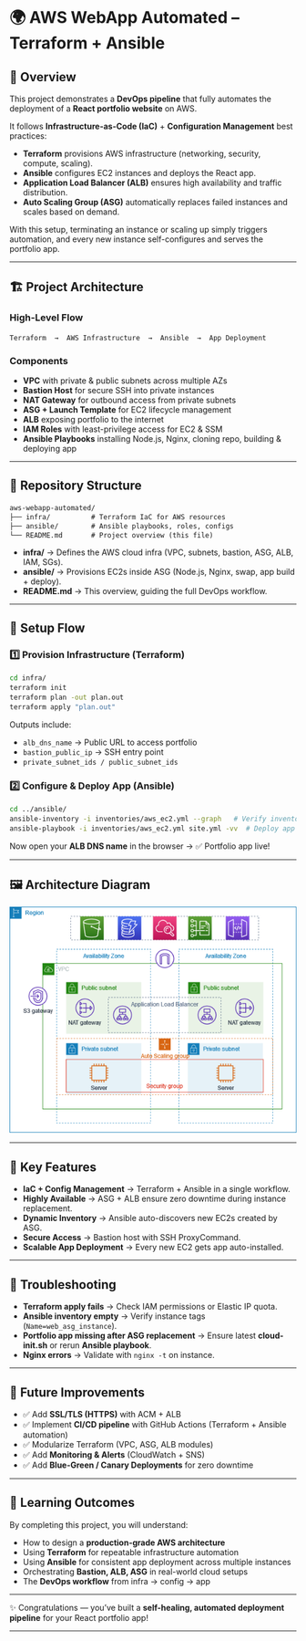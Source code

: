 # 🌍 AWS WebApp Automated – Terraform + Ansible

## 📌 Overview

This project demonstrates a **DevOps pipeline** that fully automates the deployment of a **React portfolio website** on AWS.

It follows **Infrastructure-as-Code (IaC)** + **Configuration Management** best practices:

* **Terraform** provisions AWS infrastructure (networking, security, compute, scaling).
* **Ansible** configures EC2 instances and deploys the React app.
* **Application Load Balancer (ALB)** ensures high availability and traffic distribution.
* **Auto Scaling Group (ASG)** automatically replaces failed instances and scales based on demand.

With this setup, terminating an instance or scaling up simply triggers automation, and every new instance self-configures and serves the portfolio app.

---

## 🏗️ Project Architecture

### High-Level Flow

```
Terraform  →  AWS Infrastructure  →  Ansible  →  App Deployment
```

### Components

* **VPC** with private & public subnets across multiple AZs
* **Bastion Host** for secure SSH into private instances
* **NAT Gateway** for outbound access from private subnets
* **ASG + Launch Template** for EC2 lifecycle management
* **ALB** exposing portfolio to the internet
* **IAM Roles** with least-privilege access for EC2 & SSM
* **Ansible Playbooks** installing Node.js, Nginx, cloning repo, building & deploying app

---

## 📂 Repository Structure

```
aws-webapp-automated/
├── infra/          # Terraform IaC for AWS resources
├── ansible/        # Ansible playbooks, roles, configs
└── README.md       # Project overview (this file)
```

* **infra/** → Defines the AWS cloud infra (VPC, subnets, bastion, ASG, ALB, IAM, SGs).
* **ansible/** → Provisions EC2s inside ASG (Node.js, Nginx, swap, app build + deploy).
* **README.md** → This overview, guiding the full DevOps workflow.

---

## 🚀 Setup Flow

### 1️⃣ Provision Infrastructure (Terraform)

```bash
cd infra/
terraform init    
terraform plan -out plan.out
terraform apply "plan.out"
```

Outputs include:

* `alb_dns_name` → Public URL to access portfolio
* `bastion_public_ip` → SSH entry point
* `private_subnet_ids / public_subnet_ids`

### 2️⃣ Configure & Deploy App (Ansible)

```bash
cd ../ansible/
ansible-inventory -i inventories/aws_ec2.yml --graph   # Verify inventory
ansible-playbook -i inventories/aws_ec2.yml site.yml -vv  # Deploy app
```

Now open your **ALB DNS name** in the browser → ✅ Portfolio app live!

---

## 🖼️ Architecture Diagram

![Project Architecture](assets/architecture.png)

---

## 🌟 Key Features

* **IaC + Config Management** → Terraform + Ansible in a single workflow.
* **Highly Available** → ASG + ALB ensure zero downtime during instance replacement.
* **Dynamic Inventory** → Ansible auto-discovers new EC2s created by ASG.
* **Secure Access** → Bastion host with SSH ProxyCommand.
* **Scalable App Deployment** → Every new EC2 gets app auto-installed.

---

## 🐞 Troubleshooting

* **Terraform apply fails** → Check IAM permissions or Elastic IP quota.
* **Ansible inventory empty** → Verify instance tags (`Name=web_asg_instance`).
* **Portfolio app missing after ASG replacement** → Ensure latest **cloud-init.sh** or rerun **Ansible playbook**.
* **Nginx errors** → Validate with `nginx -t` on instance.

---

## 🔮 Future Improvements

* ✅ Add **SSL/TLS (HTTPS)** with ACM + ALB
* ✅ Implement **CI/CD pipeline** with GitHub Actions (Terraform + Ansible automation)
* ✅ Modularize Terraform (VPC, ASG, ALB modules)
* ✅ Add **Monitoring & Alerts** (CloudWatch + SNS)
* ✅ Add **Blue-Green / Canary Deployments** for zero downtime

---

## 🎯 Learning Outcomes

By completing this project, you will understand:

* How to design a **production-grade AWS architecture**
* Using **Terraform** for repeatable infrastructure automation
* Using **Ansible** for consistent app deployment across multiple instances
* Orchestrating **Bastion, ALB, ASG** in real-world cloud setups
* The **DevOps workflow** from infra → config → app

---

✨ Congratulations — you’ve built a **self-healing, automated deployment pipeline** for your React portfolio app!

---
